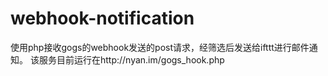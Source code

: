 # webhook-notification

使用php接收gogs的webhook发送的post请求，经筛选后发送给ifttt进行邮件通知。
该服务目前运行在http://nyan.im/gogs_hook.php
